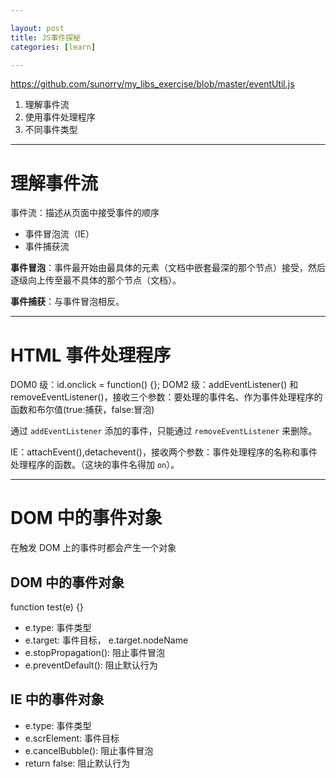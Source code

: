 ```yaml
---

layout: post
title: JS事件探秘
categories: [learn]

---
```


https://github.com/sunorry/my_libs_exercise/blob/master/eventUtil.js

1. 理解事件流
2. 使用事件处理程序
3. 不同事件类型

---

# 理解事件流

事件流：描述从页面中接受事件的顺序

* 事件冒泡流（IE）
* 事件捕获流

**事件冒泡**：事件最开始由最具体的元素（文档中嵌套最深的那个节点）接受，然后逐级向上传至最不具体的那个节点（文档）。

**事件捕获**：与事件冒泡相反。

---

# HTML 事件处理程序

DOM0 级：id.onclick = function() {};
DOM2 级：addEventListener() 和 removeEventListener()，接收三个参数：要处理的事件名、作为事件处理程序的函数和布尔值(true:捕获，false:冒泡)

通过 `addEventListener` 添加的事件，只能通过 `removeEventListener` 来删除。

IE：attachEvent(),detachevent()，接收两个参数：事件处理程序的名称和事件处理程序的函数。（这块的事件名得加 `on`）。

---

# DOM 中的事件对象

在触发 DOM 上的事件时都会产生一个对象

## DOM 中的事件对象

function test(e) {}

* e.type: 事件类型
* e.target: 事件目标， e.target.nodeName
* e.stopPropagation(): 阻止事件冒泡
* e.preventDefault(): 阻止默认行为

## IE 中的事件对象

* e.type: 事件类型
* e.scrElement: 事件目标
* e.cancelBubble(): 阻止事件冒泡
* return false: 阻止默认行为




